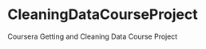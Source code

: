 CleaningDataCourseProject
=========================

Coursera Getting and Cleaning Data Course Project 
